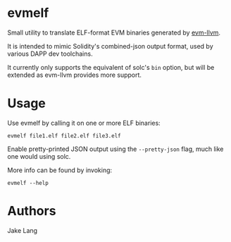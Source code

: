 # evmelf
Small utility to translate ELF-format EVM binaries generated by [evm-llvm](https://github.com/etclabscore/evm_llvm).

It is intended to mimic Solidity's combined-json output format, used by various DAPP dev toolchains.

It currently only supports the equivalent of solc's `bin` option, but will be extended as evm-llvm provides more support.

# Usage
Use evmelf by calling it on one or more ELF binaries:
```
evmelf file1.elf file2.elf file3.elf
```
Enable pretty-printed JSON output using the `--pretty-json` flag, much like one would using solc.

More info can be found by invoking:
```
evmelf --help
```
# Authors
Jake Lang
